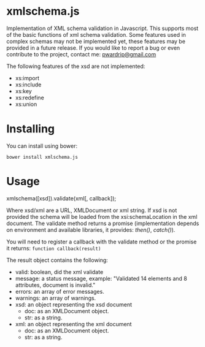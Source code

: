 # xmlschema.js
Implementation of XML schema validation in Javascript. This supports most of the basic functions of xml schema validation. 
Some features used in complex schemas may not be implemented yet, these features may be provided in a future release. 
If you would like to report a bug or even contribute to the project, contact me: pwardrip@gmail.com

The following features of the xsd are not implemented:

* xs:import
* xs:include
* xs:key
* xs:redefine
* xs:union

# Installing
You can install using bower:

`bower install xmlschema.js`

# Usage

xmlschema([xsd]).validate(xml[, callback]);

Where xsd/xml are a URL, XMLDocument or xml string. If xsd is not provided the schema will be loaded from the
xsi:schemaLocation in the xml document. The validate method returns a promise (implementation depends
on environment and available libraries, it provides: _then()_, _catch()_).

You will need to register a callback with the validate method or the promise it returns:
`function callback(result)`

The result object contains the following:

* valid: boolean, did the xml validate
* message: a status message, example: "Validated 14 elements and 8 attributes, document is invalid."
* errors: an array of error messages.
* warnings: an array of warnings.
* xsd: an object representing the xsd document
    * doc: as an XMLDocument object.
    * str: as a string.
* xml: an object representing the xml document
    * doc: as an XMLDocument object.
    * str: as a string.
